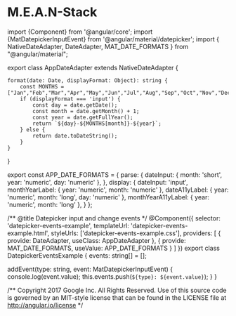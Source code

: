 # M.E.A.N-Stack
  import {Component} from '@angular/core';
import {MatDatepickerInputEvent} from '@angular/material/datepicker';
import { NativeDateAdapter, DateAdapter, MAT_DATE_FORMATS } from "@angular/material";

export class AppDateAdapter extends NativeDateAdapter {
    
    format(date: Date, displayFormat: Object): string {
        const MONTHS = ["Jan","Feb","Mar","Apr","May","Jun","Jul","Aug","Sep","Oct","Nov","Dec"];
        if (displayFormat === 'input') {
            const day = date.getDate();
            const month = date.getMonth() + 1;
            const year = date.getFullYear();
            return `${day}-${MONTHS[month]}-${year}`;
        } else {
            return date.toDateString();
        }
    }
}


export const APP_DATE_FORMATS =
{
    parse: {
        dateInput: { month: 'short', year: 'numeric', day: 'numeric' },
    },
    display: {
        dateInput: 'input',
        monthYearLabel: { year: 'numeric', month: 'numeric' },
        dateA11yLabel: { year: 'numeric', month: 'long', day: 'numeric' },
        monthYearA11yLabel: { year: 'numeric', month: 'long' },
    }
};

/** @title Datepicker input and change events */
@Component({
  selector: 'datepicker-events-example',
  templateUrl: 'datepicker-events-example.html',
  styleUrls: ['datepicker-events-example.css'],
   providers: [
        {
            provide: DateAdapter, useClass: AppDateAdapter
        },
        {
            provide: MAT_DATE_FORMATS, useValue: APP_DATE_FORMATS
        }
    ]
})
export class DatepickerEventsExample {
  events: string[] = [];

  addEvent(type: string, event: MatDatepickerInputEvent<Date>) {
    console.log(event.value);
    this.events.push(`${type}: ${event.value}`);
  }
}


/**  Copyright 2017 Google Inc. All Rights Reserved.
    Use of this source code is governed by an MIT-style license that
    can be found in the LICENSE file at http://angular.io/license */
